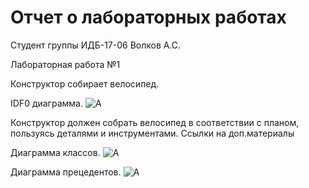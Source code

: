 # Отчет о лабораторных работах

Cтудент группы ИДБ-17-06 Волков А.С.

Лабораторная работа №1

Конструктор собирает велосипед.

IDF0 диаграмма. 
![A]()

Конструктор должен собрать велосипед в соответствии с планом, пользуясь деталями и инструментами. 
Ссылки на доп.материалы

Диаграмма классов. 
![A]()


Диаграмма прецедентов. 
![A]()
